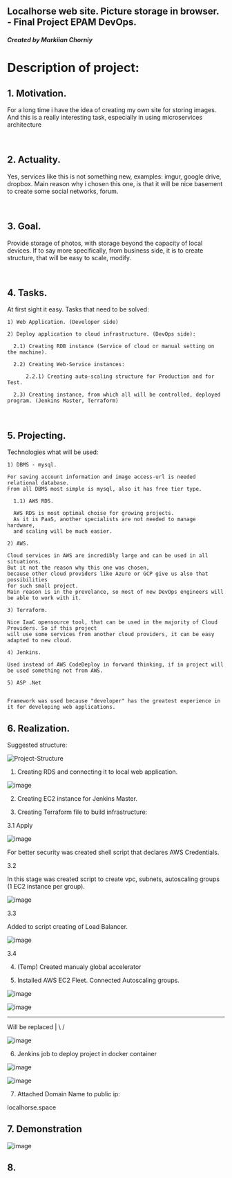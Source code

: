 
## Localhorse web site. Picture storage in browser. - Final Project EPAM DevOps.
<h5>Created by Markiian Chorniy</h5>

<h1> Description of project: </h1>

<h2> 1. Motivation.</h2>

For a long time i have the idea of creating my own site for storing images.
And this is a really interesting task, especially in using microservices architecture

<br>
<h2> 2. Actuality. </h2>

Yes, services like this is not something new, examples: imgur, google drive, dropbox. Main reason why i chosen this one,
is that it will be nice basement to create some social networks, forum.

<br>
<h2> 3. Goal. </h2>

Provide storage of photos, with storage beyond the capacity of local devices. 
If to say more specifically, from business side, it is to create structure, that will be easy to scale, modify.

<br>
<h2> 4. Tasks. </h2>
  
At first sight it easy. Tasks that need to be solved:
```  
1) Web Application. (Developer side)
```
```
2) Deploy application to cloud infrastructure. (DevOps side):
  
  2.1) Creating RDB instance (Service of cloud or manual setting on the machine).

  2.2) Creating Web-Service instances:

      2.2.1) Creating auto-scaling structure for Production and for Test.

  2.3) Creating instance, from which all will be controlled, deployed program. (Jenkins Master, Terraform)
```

<br>
<h2> 5. Projecting. </h2>

Technologies what will be used:
```
1) DBMS - mysql.

For saving account information and image access-url is needed relational database. 
From all DBMS most simple is mysql, also it has free tier type.

  1.1) AWS RDS.

  AWS RDS is most optimal choise for growing projects. 
  As it is PaaS, another specialists are not needed to manage hardware, 
  and scaling will be much easier.
```

```
2) AWS.

Cloud services in AWS are incredibly large and can be used in all situations.
But it not the reason why this one was chosen, 
because other cloud providers like Azure or GCP give us also that possibilities 
for such small project.
Main reason is in the prevelance, so most of new DevOps engineers will be able to work with it.

```

```
3) Terraform.

Nice IaaC opensource tool, that can be used in the majority of Cloud Providers. So if this project
will use some services from another cloud providers, it can be easy adapted to new cloud.
```

```
4) Jenkins.

Used instead of AWS CodeDeploy in forward thinking, if in project will be used something not from AWS.
```

```
5) ASP .Net


Framework was used because "developer" has the greatest experience in it for developing web applications.
```

<h2> 6. Realization. </h2>

Suggested structure:

![Project-Structure](https://user-images.githubusercontent.com/113692759/218842459-7035f90e-65b0-458c-9b47-d92fd7c662c0.png)




1) Creating RDS and connecting it to local web application.

![image](https://user-images.githubusercontent.com/113692759/218836217-d08d8e61-47f2-4ee7-bbd7-e8fc2a2e72e9.png)

2) Creating EC2 instance for Jenkins Master.

3) Creating Terraform file to build infrastructure:

3.1 Apply

![image](https://user-images.githubusercontent.com/113692759/218838228-eb7b5249-8919-442f-b014-07931cd1bde5.png)

For better security was created shell script that declares AWS Credentials.

3.2

In this stage was created script to create vpc, subnets, autoscaling groups (1 EC2 instance per group).

![image](https://user-images.githubusercontent.com/113692759/218847117-ed76f121-8fc3-4b9e-8931-840bcdae764e.png)

3.3

Added to script creating of Load Balancer.

![image](https://user-images.githubusercontent.com/113692759/218858889-9ea5afeb-15c3-446b-98d9-ce6f3d6dfdeb.png)

3.4 


4) (Temp) Created manualy global accelerator

5) Installed AWS EC2 Fleet. Connected Autoscaling groups.

![image](https://user-images.githubusercontent.com/113692759/218861373-014a7d0f-4b42-4bd9-bdbc-5ff005f14f30.png)


![image](https://user-images.githubusercontent.com/113692759/218863596-cafa1ac9-5e57-4495-a57e-a5d9b72a97ee.png)

----------
Will be replaced
 |
\ /

![image](https://user-images.githubusercontent.com/113692759/218879615-807ec7bf-6ca8-4825-8c0f-57d7f1bfa3d1.png)

6) Jenkins job to deploy project in docker container

![image](https://user-images.githubusercontent.com/113692759/218879753-d20faf5f-9f78-4aef-987a-44b4677648a9.png)

![image](https://user-images.githubusercontent.com/113692759/218879829-2fec1556-12a8-4d83-8817-bdd317138d9b.png)

7) Attached Domain Name to public ip:

localhorse.space


<h2> 7. Demonstration </h2>

![image](https://user-images.githubusercontent.com/113692759/218972959-524be09d-aa6a-45e5-b06d-b14b80d78ac5.png)



<h2> 8.  </h2>




